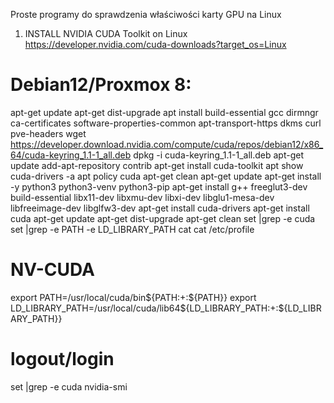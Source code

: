 
Proste programy do sprawdzenia właściwości karty GPU na Linux 

1. INSTALL NVIDIA CUDA Toolkit on Linux
	https://developer.nvidia.com/cuda-downloads?target_os=Linux 
# Debian12/Proxmox 8:
apt-get update
apt-get dist-upgrade
apt install build-essential gcc dirmngr ca-certificates software-properties-common apt-transport-https dkms curl pve-headers
wget https://developer.download.nvidia.com/compute/cuda/repos/debian12/x86_64/cuda-keyring_1.1-1_all.deb
dpkg -i cuda-keyring_1.1-1_all.deb
apt-get update
add-apt-repository contrib
apt-get install cuda-toolkit 
apt show cuda-drivers -a
apt policy cuda
apt-get clean
apt-get update
apt-get install -y python3 python3-venv python3-pip
apt-get install g++ freeglut3-dev build-essential libx11-dev libxmu-dev libxi-dev libglu1-mesa-dev libfreeimage-dev libglfw3-dev
apt-get install cuda-drivers
apt-get install cuda
apt-get update
apt-get dist-upgrade
apt-get clean
set |grep -e cuda
set |grep -e PATH -e LD_LIBRARY_PATH
cat cat /etc/profile
# NV-CUDA
export PATH=/usr/local/cuda/bin${PATH:+:${PATH}}
export LD_LIBRARY_PATH=/usr/local/cuda/lib64${LD_LIBRARY_PATH:+:${LD_LIBRARY_PATH}}
# logout/login
set |grep -e cuda
nvidia-smi

